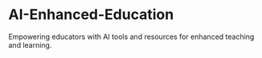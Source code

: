 # AI-Enhanced-Education
Empowering educators with AI tools and resources for enhanced teaching and learning.
